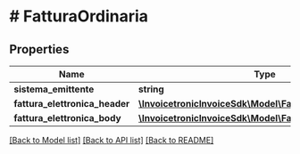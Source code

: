 # # FatturaOrdinaria

## Properties

Name | Type | Description | Notes
------------ | ------------- | ------------- | -------------
**sistema_emittente** | **string** |  | [optional]
**fattura_elettronica_header** | [**\InvoicetronicInvoiceSdk\Model\FatturaElettronicaHeader**](FatturaElettronicaHeader.md) |  | [optional]
**fattura_elettronica_body** | [**\InvoicetronicInvoiceSdk\Model\FatturaElettronicaBody[]**](FatturaElettronicaBody.md) |  | [optional]

[[Back to Model list]](../../README.md#models) [[Back to API list]](../../README.md#endpoints) [[Back to README]](../../README.md)

